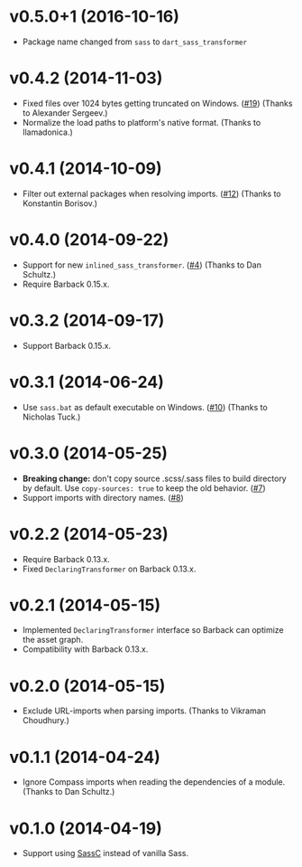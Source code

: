 # v0.5.0+1 (2016-10-16)
- Package name changed from `sass` to `dart_sass_transformer`

# v0.4.2 (2014-11-03)

- Fixed files over 1024 bytes getting truncated on Windows. ([#19](https://bitbucket.org/evidentsolutions/dart-sass/issue/19/sass-transformer-produces-zero-length)) (Thanks to Alexander Sergeev.)
- Normalize the load paths to platform's native format. (Thanks to llamadonica.)

# v0.4.1 (2014-10-09)

- Filter out external packages when resolving imports. ([#12](https://bitbucket.org/evidentsolutions/dart-sass/issue/12/problem-when-trying-to-create-a-library-of)) (Thanks to Konstantin Borisov.)

# v0.4.0 (2014-09-22)

- Support for new `inlined_sass_transformer`. ([#4](https://bitbucket.org/evidentsolutions/dart-sass/issue/4/support-transformations-to-imported-sass)) (Thanks to Dan Schultz.) 
- Require Barback 0.15.x.

# v0.3.2 (2014-09-17)

- Support Barback 0.15.x. 

# v0.3.1 (2014-06-24)

- Use `sass.bat` as default executable on Windows. ([#10](https://bitbucket.org/evidentsolutions/dart-sass/issue/10/add-windows-default-executable-support)) (Thanks to Nicholas Tuck.)

# v0.3.0 (2014-05-25)

- **Breaking change:** don't copy source .scss/.sass files to build directory by default.
  Use `copy-sources: true` to keep the old behavior. ([#7](https://bitbucket.org/evidentsolutions/dart-sass/issue/7/option-to-not-copy-the-scss-source-to))
- Support imports with directory names. ([#8](https://bitbucket.org/evidentsolutions/dart-sass/issue/8/build-fails-when-import-references-a-file]))

# v0.2.2 (2014-05-23)

- Require Barback 0.13.x.
- Fixed `DeclaringTransformer` on Barback 0.13.x.  

# v0.2.1 (2014-05-15)

- Implemented `DeclaringTransformer` interface so Barback can optimize the asset graph.
- Compatibility with Barback 0.13.x.

# v0.2.0 (2014-05-15)

- Exclude URL-imports when parsing imports. (Thanks to Vikraman Choudhury.)

# v0.1.1 (2014-04-24)

- Ignore Compass imports when reading the dependencies of a module. (Thanks to Dan Schultz.)

# v0.1.0 (2014-04-19)

- Support using [SassC](https://github.com/hcatlin/sassc) instead of vanilla Sass.
